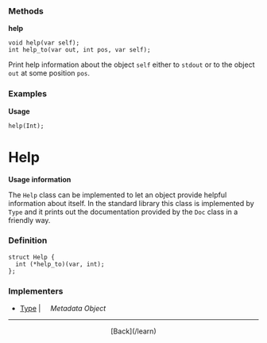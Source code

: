   <div class="row">
  <div class="col-xs-6 col-md-6">

### Methods

__help__

    void help(var self);
    int help_to(var out, int pos, var self);

Print help information about the object `self` either to `stdout` or to the object `out` at some position `pos`.

### Examples

__Usage__

    help(Int);
    



  </div>
  <div class="col-xs-6 col-md-6">

# Help
__Usage information__

The `Help` class can be implemented to let an object provide helpful information about itself. In the standard library this class is implemented by `Type` and it prints out the documentation provided by the `Doc` class in a friendly way.

### Definition

    struct Help {
      int (*help_to)(var, int);
    };
    

### Implementers

* <span class="docitem">[Type](/learn/type)</span> | &nbsp; &nbsp;   _Metadata Object_

* * *

  <p style="text-align:center;">
[Back](/learn)
  </p>

  </div>
  </div>
